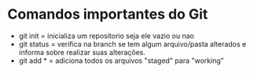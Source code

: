 # Comandos importantes do Git

- git init = inicializa um repositorio seja ele vazio ou nao
- git status = verifica na branch se tem algum arquivo/pasta alterados e informa sobre realizar suas alterações.
- git add * = adiciona todos os arquivos "staged" para "working"
